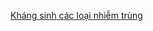 [Kháng sinh các loại nhiễm trùng](../Kh%C3%A1ng%20sinh%20c%C3%A1c%20lo%E1%BA%A1i%20nhi%E1%BB%85m%20tr%C3%B9ng.md)